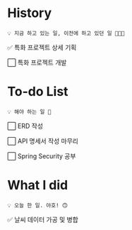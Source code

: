 
# History

```
💡 지금 하고 있는 일, 이전에 하고 있던 일 🧑🏻‍🔧
```

:white_check_mark: 특화 프로젝트 상세 기획

:white_large_square: 특화 프로젝트 개발

# To-do List

```
💡 해야 하는 일 🙌
```

:white_large_square: ERD 작성

:white_large_square: API 명세서 작성 마무리

:white_large_square: Spring Security 공부

# What I did

```
💡 오늘 한 일. 야호! 🙃
```

:white_check_mark: 날씨 데이터 가공 및 병합

